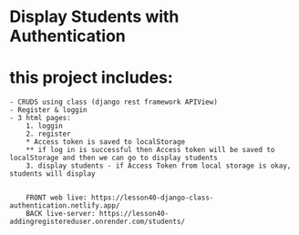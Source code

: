 # Display Students with Authentication

# this project includes:
    - CRUDS using class (django rest framework APIView)
    - Register & loggin
    - 3 html pages:
        1. loggin
        2. register
        * Access token is saved to localStorage
        ** if log in is successful then Access token will be saved to localStorage and then we can go to display students
        3. display students - if Access Token from local storage is okay, students will display


        FRONT web live: https://lesson40-django-class-authentication.netlify.app/
        BACK live-server: https://lesson40-addingregistereduser.onrender.com/students/